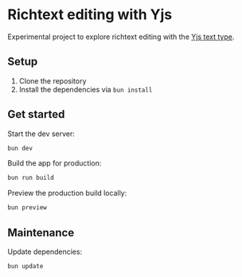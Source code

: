 # Richtext editing with Yjs

Experimental project to explore richtext editing with the [Yjs text type](https://docs.yjs.dev/api/shared-types/y.text).

## Setup

1. Clone the repository
2. Install the dependencies via `bun install`

## Get started

Start the dev server:

```bash
bun dev
```

Build the app for production:

```bash
bun run build
```

Preview the production build locally:

```bash
bun preview
```

## Maintenance

Update dependencies:

```bash
bun update
```
